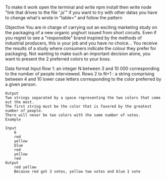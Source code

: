 To make it work open the terminal and write npm install
then write node "link that drives to the file '.js'"
if you want to try with other datas you have to change what's wrote in "table=" and follow the pattern 

Objective
You are in charge of carrying out an exciting marketing study on the packaging of a new 
organic yoghurt issued from short circuits. Even if you regret to see a "responsible" 
brand inspired by the methods of industrial producers, this is your job and you have no 
choice... You receive the results of a study where consumers indicate the colour they 
prefer for packaging. Not wanting to make such an important decision alone, you want 
to present the 2 preferred colors to your boss.

Data format
Input
    Row 1: an integer N between 3 and 10 000 corresponding to the number of people 
    interviewed. 
    Rows 2 to N+1 : a string comprising between 4 and 10 lower case letters corresponding 
    to the color preferred by a given person.

    Output
    Two strings separated by a space representing the two colors that come out the most. 
    The first string must be the color that is favored by the greatest number of people.
    There will never be two colors with the same number of votes.
    Example

    Input
        6
        red
        yellow
        blue
        red
        yellow
        red
    Output
        red yellow
        Because red got 3 votes, yellow two votes and blue 1 vote
